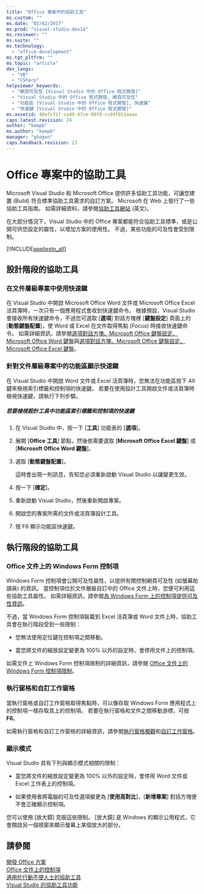 ```yaml
---
title: "Office 專案中的協助工具"
ms.custom: ""
ms.date: "02/02/2017"
ms.prod: "visual-studio-dev14"
ms.reviewer: ""
ms.suite: ""
ms.technology: 
  - "office-development"
ms.tgt_pltfrm: ""
ms.topic: "article"
dev_langs: 
  - "VB"
  - "CSharp"
helpviewer_keywords: 
  - "網頁可及性 [Visual Studio 中的 Office 程式開發]"
  - "Visual Studio 中的 Office 程式開發, 網頁可及性"
  - "功能區 [Visual Studio 中的 Office 程式開發], 快速鍵"
  - "快速鍵 [Visual Studio 中的 Office 程式開發]"
ms.assetid: 48efcf1f-ca49-47ce-99f0-cc99f051aeae
caps.latest.revision: 24
author: "kempb"
ms.author: "kempb"
manager: "ghogen"
caps.handback.revision: 23
---
```

# Office 專案中的協助工具
  Microsoft Visual Studio 和 Microsoft Office 提供許多協助工具功能，可讓您建置 \(Build\) 符合標準協助工具需求的自訂方案。  Microsoft 在 Web 上發行了一些協助工具指南。  如需詳細資料，請參閱[協助工具網站](http://go.microsoft.com/fwlink/?LinkID=37113) \(英文\)。  
  
 在大部分情況下，Visual Studio 中的 Office 專案都能符合協助工具標準，或是公開可供您設定的屬性，以增加方案的使用性。  不過，某些功能的可及性會受到限制。  
  
 [!INCLUDE[appliesto_all](../vsto/includes/appliesto-all-md.md)]  
  
## 設計階段的協助工具  
  
### 在文件層級專案中使用快速鍵  
 在 Visual Studio 中開啟 Microsoft Office Word 文件或 Microsoft Office Excel 活頁簿時，一次只有一個應用程式會收到快速鍵命令。  根據預設，Visual Studio 會接收所有快速鍵命令，不過您可選取 \[**選項**\] 對話方塊裡 \[**鍵盤設定**\] 頁面上的 \[**動態鍵盤配置**\]，使 Word 或 Excel 在文件取得焦點 \(Focus\) 時接收快速鍵命令。  如需詳細資訊，請參閱[選項對話方塊、Microsoft Office 鍵盤設定、Microsoft Office Word 鍵盤](../vsto/microsoft-office-word-keyboard-microsoft-office-keyboard-settings-options-dialog-box.md)與[選項對話方塊、Microsoft Office 鍵盤設定、Microsoft Office Excel 鍵盤](../vsto/microsoft-office-excel-keyboard-microsoft-office-keyboard-settings-options-dialog-box.md)。  
  
### 針對文件層級專案中的功能區顯示快速鍵  
 在 Visual Studio 中開啟 Word 文件或 Excel 活頁簿時，您無法在功能區按下 Alt 鍵來檢視索引標籤和控制項的快速鍵。  若要在使用設計工具開啟文件或活頁簿時檢視快速鍵，請執行下列步驟。  
  
##### 若要檢視設計工具中功能區索引標籤和控制項的快速鍵  
  
1.  在 Visual Studio 中，按一下 \[**工具**\] 功能表的 \[**選項**\]。  
  
2.  展開 \[**Office 工具**\] 節點，然後依需要選取 \[**Microsoft Office Excel 鍵盤**\] 或 \[**Microsoft Office Word 鍵盤**\]。  
  
3.  選取 \[**動態鍵盤配置**\]。  
  
     這時會出現一則訊息，告知您必須重新啟動 Visual Studio 以讓變更生效。  
  
4.  按一下 \[**確定**\]。  
  
5.  重新啟動 Visual Studio，然後重新開啟專案。  
  
6.  開啟您的專案所需的文件或活頁簿設計工具。  
  
7.  按 F6 顯示功能區快速鍵。  
  
## 執行階段的協助工具  
  
### Office 文件上的 Windows Form 控制項  
 Windows Form 控制項會公開可及性屬性，以提供有關控制網頁可及性 \(如螢幕助讀員\) 的資訊。  當控制項位於文件層級自訂中的 Office 文件上時，您便可利用這些協助工具屬性。  如需詳細資訊，請參閱[為 Windows Form 上的控制項提供可及性資訊](http://msdn.microsoft.com/library/887dee6f-5059-4d57-957d-7c6fcd4acb10)。  
  
 不過，當 Windows Form 控制項裝載到 Excel 活頁簿或 Word 文件上時，協助工具會在執行階段受到一些限制：  
  
-   您無法使用定位鍵在控制項之間移動。  
  
-   當您將文件的縮放設定變更為 100% 以外的設定時，會停用文件上的控制項。  
  
 如需文件上 Windows Form 控制項限制的詳細資訊，請參閱 [Office 文件上的 Windows Form 控制項限制](../vsto/limitations-of-windows-forms-controls-on-office-documents.md)。  
  
### 執行窗格和自訂工作窗格  
 當執行窗格或自訂工作窗格取得焦點時，可以像存取 Windows Form 應用程式上的控制項一樣存取其上的控制項。  若要在執行窗格和文件之間移動游標，可按 **F6**。  
  
 如需執行窗格和自訂工作窗格的詳細資訊，請參閱[執行窗格概觀](../vsto/actions-pane-overview.md)和[自訂工作窗格](../vsto/custom-task-panes.md)。  
  
### 顯示模式  
 Visual Studio 具有下列與顯示模式相關的限制：  
  
-   當您將文件的縮放設定變更為 100% 以外的設定時，會停用 Word 文件或 Excel 工作表上的控制項。  
  
-   如果使用者將電腦的可及性選項變更為 \[**使用高對比**\]，\[**新增專案**\] 對話方塊便不會正確顯示控制項。  
  
 您可以使用 \[放大鏡\] 克服這些限制。  \[放大鏡\] 是 Windows 的顯示公用程式，它會開啟另一個視窗來顯示螢幕上某個放大的部分。  
  
## 請參閱  
 [開發 Office 方案](../vsto/developing-office-solutions.md)   
 [Office 文件上的控制項](../vsto/controls-on-office-documents.md)   
 [適用於行動不便人士的協助工具](../ide/reference/accessibility-for-people-with-disabilities.md)   
 [Visual Studio 的協助工具功能](../ide/reference/accessibility-features-of-visual-studio.md)  
  
  